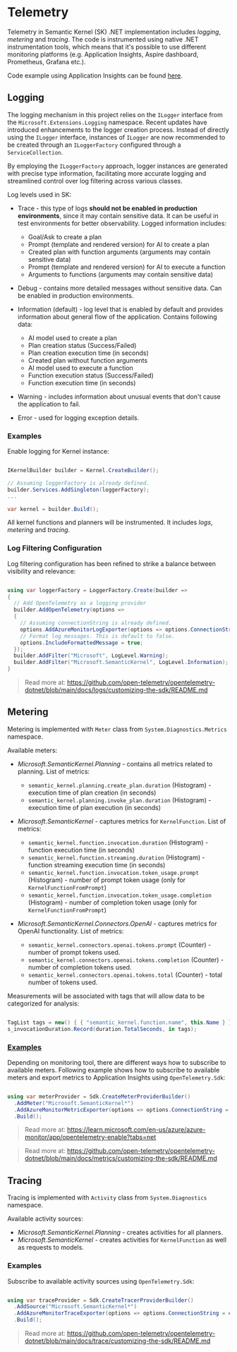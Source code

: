 # Telemetry

Telemetry in Semantic Kernel (SK) .NET implementation includes _logging_, _metering_ and _tracing_.
The code is instrumented using native .NET instrumentation tools, which means that it's possible to use different monitoring platforms (e.g. Application Insights, Aspire dashboard, Prometheus, Grafana etc.).

Code example using Application Insights can be found [here](../samples/Demos/TelemetryWithAppInsights/).

## Logging

The logging mechanism in this project relies on the `ILogger` interface from the `Microsoft.Extensions.Logging` namespace. Recent updates have introduced enhancements to the logger creation process. Instead of directly using the `ILogger` interface, instances of `ILogger` are now recommended to be created through an `ILoggerFactory` configured through a `ServiceCollection`.

By employing the `ILoggerFactory` approach, logger instances are generated with precise type information, facilitating more accurate logging and streamlined control over log filtering across various classes.

Log levels used in SK:

- Trace - this type of logs **should not be enabled in production environments**, since it may contain sensitive data. It can be useful in test environments for better observability. Logged information includes:
   - Goal/Ask to create a plan
   - Prompt (template and rendered version) for AI to create a plan
   - Created plan with function arguments (arguments may contain sensitive data)
   - Prompt (template and rendered version) for AI to execute a function
   - Arguments to functions (arguments may contain sensitive data)

- Debug - contains more detailed messages without sensitive data. Can be enabled in production environments.
- Information (default) - log level that is enabled by default and provides information about general flow of the application. Contains following data:
   - AI model used to create a plan
   - Plan creation status (Success/Failed)
   - Plan creation execution time (in seconds)
   - Created plan without function arguments
   - AI model used to execute a function
   - Function execution status (Success/Failed)
   - Function execution time (in seconds)

- Warning - includes information about unusual events that don't cause the application to fail.
- Error - used for logging exception details.

### Examples

Enable logging for Kernel instance:

```csharp {"id":"01J6KNWQV3VZ83K65ZV4HMJNA9"}

IKernelBuilder builder = Kernel.CreateBuilder();

// Assuming loggerFactory is already defined.
builder.Services.AddSingleton(loggerFactory);
...

var kernel = builder.Build();
```

All kernel functions and planners will be instrumented. It includes _logs_, _metering_ and _tracing_.

### Log Filtering Configuration

Log filtering configuration has been refined to strike a balance between visibility and relevance:

```csharp {"id":"01J6KNWQV3VZ83K65ZV7AARYBQ"}

using var loggerFactory = LoggerFactory.Create(builder =>
{
  // Add OpenTelemetry as a logging provider
  builder.AddOpenTelemetry(options =>
  {
    // Assuming connectionString is already defined.
    options.AddAzureMonitorLogExporter(options => options.ConnectionString = connectionString);
    // Format log messages. This is default to false.
    options.IncludeFormattedMessage = true;
  });
  builder.AddFilter("Microsoft", LogLevel.Warning);
  builder.AddFilter("Microsoft.SemanticKernel", LogLevel.Information);
}
```

> Read more at: https://github.com/open-telemetry/opentelemetry-dotnet/blob/main/docs/logs/customizing-the-sdk/README.md

## Metering

Metering is implemented with `Meter` class from `System.Diagnostics.Metrics` namespace.

Available meters:

- _Microsoft.SemanticKernel.Planning_ - contains all metrics related to planning. List of metrics:
   - `semantic_kernel.planning.create_plan.duration` (Histogram) - execution time of plan creation (in seconds)
   - `semantic_kernel.planning.invoke_plan.duration` (Histogram) - execution time of plan execution (in seconds)

- _Microsoft.SemanticKernel_ - captures metrics for `KernelFunction`. List of metrics:
   - `semantic_kernel.function.invocation.duration` (Histogram) - function execution time (in seconds)
   - `semantic_kernel.function.streaming.duration` (Histogram) - function streaming execution time (in seconds)
   - `semantic_kernel.function.invocation.token_usage.prompt` (Histogram) - number of prompt token usage (only for `KernelFunctionFromPrompt`)
   - `semantic_kernel.function.invocation.token_usage.completion` (Histogram) - number of completion token usage (only for `KernelFunctionFromPrompt`)

- _Microsoft.SemanticKernel.Connectors.OpenAI_ - captures metrics for OpenAI functionality. List of metrics:
   - `semantic_kernel.connectors.openai.tokens.prompt` (Counter) - number of prompt tokens used.
   - `semantic_kernel.connectors.openai.tokens.completion` (Counter) - number of completion tokens used.
   - `semantic_kernel.connectors.openai.tokens.total` (Counter) - total number of tokens used.

Measurements will be associated with tags that will allow data to be categorized for analysis:

```csharp {"id":"01J6KNWQV3VZ83K65ZV7X2S3DX"}

TagList tags = new() { { "semantic_kernel.function.name", this.Name } };
s_invocationDuration.Record(duration.TotalSeconds, in tags);
```

### [Examples](https://github.com/microsoft/semantic-kernel/blob/main/dotnet/samples/Demos/TelemetryWithAppInsights/Program.cs)

Depending on monitoring tool, there are different ways how to subscribe to available meters. Following example shows how to subscribe to available meters and export metrics to Application Insights using `OpenTelemetry.Sdk`:

```csharp {"id":"01J6KNWQV3VZ83K65ZV8JN78CW"}

using var meterProvider = Sdk.CreateMeterProviderBuilder()
  .AddMeter("Microsoft.SemanticKernel*")
  .AddAzureMonitorMetricExporter(options => options.ConnectionString = connectionString)
  .Build();
```

> Read more at: https://learn.microsoft.com/en-us/azure/azure-monitor/app/opentelemetry-enable?tabs=net

> Read more at: https://github.com/open-telemetry/opentelemetry-dotnet/blob/main/docs/metrics/customizing-the-sdk/README.md

## Tracing

Tracing is implemented with `Activity` class from `System.Diagnostics` namespace.

Available activity sources:

- _Microsoft.SemanticKernel.Planning_ - creates activities for all planners.
- _Microsoft.SemanticKernel_ - creates activities for `KernelFunction` as well as requests to models.

### Examples

Subscribe to available activity sources using `OpenTelemetry.Sdk`:

```csharp {"id":"01J6KNWQV3VZ83K65ZVBT57F10"}

using var traceProvider = Sdk.CreateTracerProviderBuilder()
  .AddSource("Microsoft.SemanticKernel*")
  .AddAzureMonitorTraceExporter(options => options.ConnectionString = connectionString)
  .Build();
```

> Read more at: https://github.com/open-telemetry/opentelemetry-dotnet/blob/main/docs/trace/customizing-the-sdk/README.md
